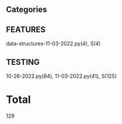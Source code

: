 ## Categories
## FEATURES
data-structures-11-03-2022.py(4), S(4)

## TESTING
10-26-2022.py(84), 11-03-2022.py(41), S(125)

# Total 
129